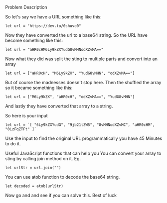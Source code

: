 Problem Description

So let's say we have a URL something like this:

    let url = "https://dev.to/0shuvo0"

Now they have converted the url to a base64 string.
So the URL have become something like this:

    let url = "aHR0cHM6Ly9kZXYudG8vMHNodXZvMA=="

Now what they did was split the sting to multiple parts and convert into an array

    let url = ["aHR0cH", "M6Ly9kZX", "YudG8vMHN", "odXZvMA=="]

But of course the madnesses doesn't stop here. Then the shuffled the array so it became something like this:

    let url = ["M6Ly9kZX", "aHR0cH", "odXZvMA==", "YudG8vMHN"]

And lastly they have converted that array to a string.

So here is your input

    let url = `[ "6Ly9kZXYudG", "9jb21tZW5", "8vMHNodXZvMC", "aHR0cHM", "0LzFqZTFt" ]`

Use the input to find the original URL programmatically you have 45 Minutes to do it.

Useful JavaScript functions that can help you
You can convert your array to sting by calling join method on it. Eg.

    let urlStr = url.join("")

You can use atob function to decode the base64 string.

    let decoded = atob(urlStr)

Now go and and see if you can solve this. Best of luck